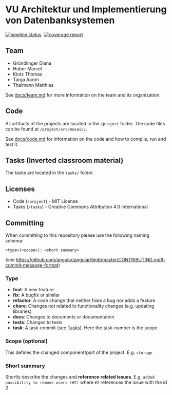 # VU Architektur und Implementierung von Datenbanksystemen

[![pipeline status](https://git.uibk.ac.at/csaw5351/archimpl-team3/badges/main/pipeline.svg)](https://git.uibk.ac.at/csaw5351/archimpl-team3/-/commits/main)&nbsp;
[![coverage report](https://git.uibk.ac.at/csaw5351/archimpl-team3/badges/main/coverage.svg)](https://git.uibk.ac.at/csaw5351/archimpl-team3/-/commits/main)

## Team
- Gründlinger Diana
- Huber Marcel
- Klotz Thomas
- Targa Aaron
- Thalmann Matthias

See [docs/team.md](docs/team.md) for more information on the team and its organization.

## Code
All artifacts of the projects are located in the `/project` folder.
The code files can be found at `/project/src/mosaic/`.

See [docs/code.md](docs/code.md) for information on the code and how to compile, run and test it.

## Tasks (Inverted classroom material)
The tasks are located in the `tasks/` folder.

## Licenses
- Code (`/project`) - MIT License
- Tasks (`/tasks`) - Creative Commons Attribution 4.0 International

## Committing

When committing to this repository please use the following naming schema:

```
<type>(<scope>): <short summary>
```

(see https://github.com/angular/angular/blob/master/CONTRIBUTING.md#-commit-message-format)

### Type

- **feat**: A new feature
- **fix**: A bugfix or similar
- **refactor**: A code change that neither fixes a bug nor adds a feature
- **chore**: Changes not related to functionality changes (e.g. updating libraries)
- **docs**: Changes to documents or documentation
- **tests**: Changes to tests
- **task**: A task-commit (see [Tasks](#tasks-inverted-classroom-material)). Here the task-number is the scope

### Scope (optional)

This defines the changed component/part of the project. E.g. `storage`

### Short summary

Shortly describe the changes and **reference related issues**. E.g. `added possibility to remove users (#2)` where `#2` references the issue with the id 2